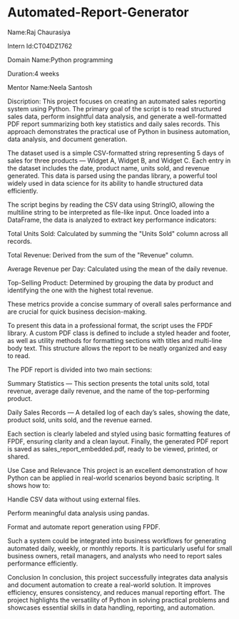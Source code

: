 # Automated-Report-Generator
Name:Raj Chaurasiya

Intern Id:CT04DZ1762

Domain Name:Python programming

Duration:4 weeks

Mentor Name:Neela Santosh

Discription:
This project focuses on creating an automated sales reporting system using Python. The primary goal of the script is to read structured sales data, perform insightful data analysis, and generate a well-formatted PDF report summarizing both key statistics and daily sales records. This approach demonstrates the practical use of Python in business automation, data analysis, and document generation.

The dataset used is a simple CSV-formatted string representing 5 days of sales for three products — Widget A, Widget B, and Widget C. Each entry in the dataset includes the date, product name, units sold, and revenue generated. This data is parsed using the pandas library, a powerful tool widely used in data science for its ability to handle structured data efficiently.

The script begins by reading the CSV data using StringIO, allowing the multiline string to be interpreted as file-like input. Once loaded into a DataFrame, the data is analyzed to extract key performance indicators:

Total Units Sold: Calculated by summing the "Units Sold" column across all records.

Total Revenue: Derived from the sum of the "Revenue" column.

Average Revenue per Day: Calculated using the mean of the daily revenue.

Top-Selling Product: Determined by grouping the data by product and identifying the one with the highest total revenue.

These metrics provide a concise summary of overall sales performance and are crucial for quick business decision-making.

To present this data in a professional format, the script uses the FPDF library. A custom PDF class is defined to include a styled header and footer, as well as utility methods for formatting sections with titles and multi-line body text. This structure allows the report to be neatly organized and easy to read.

The PDF report is divided into two main sections:

Summary Statistics — This section presents the total units sold, total revenue, average daily revenue, and the name of the top-performing product.

Daily Sales Records — A detailed log of each day’s sales, showing the date, product sold, units sold, and the revenue earned.

Each section is clearly labeled and styled using basic formatting features of FPDF, ensuring clarity and a clean layout. Finally, the generated PDF report is saved as sales_report_embedded.pdf, ready to be viewed, printed, or shared.

Use Case and Relevance
This project is an excellent demonstration of how Python can be applied in real-world scenarios beyond basic scripting. It shows how to:

Handle CSV data without using external files.

Perform meaningful data analysis using pandas.

Format and automate report generation using FPDF.

Such a system could be integrated into business workflows for generating automated daily, weekly, or monthly reports. It is particularly useful for small business owners, retail managers, and analysts who need to report sales performance efficiently.

Conclusion
In conclusion, this project successfully integrates data analysis and document automation to create a real-world solution. It improves efficiency, ensures consistency, and reduces manual reporting effort. The project highlights the versatility of Python in solving practical problems and showcases essential skills in data handling, reporting, and automation.

